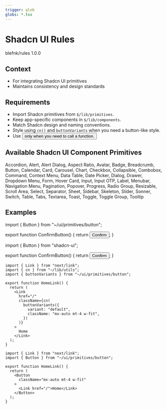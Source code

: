 ```yaml
---
trigger: glob
globs: *.tsx
---
```


# Shadcn UI Rules

<author>blefnk/rules</author>
<version>1.0.0</version>

## Context

- For integrating Shadcn UI primitives
- Maintains consistency and design standards

## Requirements

- Import Shadcn primitives from `$/lib/primitives`.
- Keep app-specific components in `$/lib/components`.
- Match Shadcn design and naming conventions.
- Style <Link> using `cn()` and `buttonVariants` when you need a button-like style.
- Use <Button> only when you need to call a function.

## Available Shadcn UI Component Primitives

Accordion, Alert, Alert Dialog, Aspect Ratio, Avatar, Badge, Breadcrumb, Button, Calendar, Card, Carousel, Chart, Checkbox, Collapsible, Combobox, Command, Context Menu, Data Table, Date Picker, Dialog, Drawer, Dropdown Menu, Form, Hover Card, Input, Input OTP, Label, Menubar, Navigation Menu, Pagination, Popover, Progress, Radio Group, Resizable, Scroll Area, Select, Separator, Sheet, Sidebar, Skeleton, Slider, Sonner, Switch, Table, Tabs, Textarea, Toast, Toggle, Toggle Group, Tooltip

## Examples

<example>
  import { Button } from "~/ui/primitives/button";
  
  export function ConfirmButton() {
    return <Button>Confirm</Button>;
  }
</example>

<example type="invalid">
  import { Button } from "shadcn-ui";
  
  export function ConfirmButton() {
    return <Button>Confirm</Button>;
  }
</example>

<example>

```tsx
import { Link } from "next/link";
import { cn } from "~/lib/utils";
import { buttonVariants } from "~/ui/primitives/button";

export function HomeLink() {
  return (
    <Link
      href="/"
      className={cn(
        buttonVariants({
          variant: "default",
          className: "mx-auto mt-4 w-fit",
        })
      )}
    >
      Home
    </Link>
  );
}
```

</example>

<example type="invalid">
  
  ```tsx
  import { Link } from "next/link";
  import { Button } from "~/ui/primitives/button";
  
  export function HomeLink() {
    return (
      <Button
        className="mx-auto mt-4 w-fit"
      >
        <Link href="/">Home</Link>
      </Button>
    );
  }
  ```

</example>
